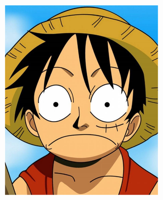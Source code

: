 <p align="center">
    <img src="https://github.com/potatooBot/potatooBot/blob/main/assets/lufy1.jpg" >
</p>

